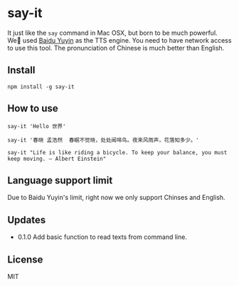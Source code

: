 # say-it

It just like the `say` command in Mac OSX, but born to be much powerful. We used [Baidu Yuyin](http://yuyin.baidu.com/) as the TTS engine. You need to have network access to use this tool. The pronunciation of Chinese is much better than English.

## Install

    npm install -g say-it

## How to use

  `say-it 'Hello 世界'`

  `say-it '春晓 孟浩然  春眠不觉晓，处处闻啼鸟。夜来风雨声，花落知多少。'`

  `say-it "Life is like riding a bicycle. To keep your balance, you must keep moving. ― Albert Einstein"`

## Language support limit
  Due to Baidu Yuyin's limit, right now we only support Chinses and English.

## Updates

  * 0.1.0 Add basic function to read texts from command line.

## License

  MIT


